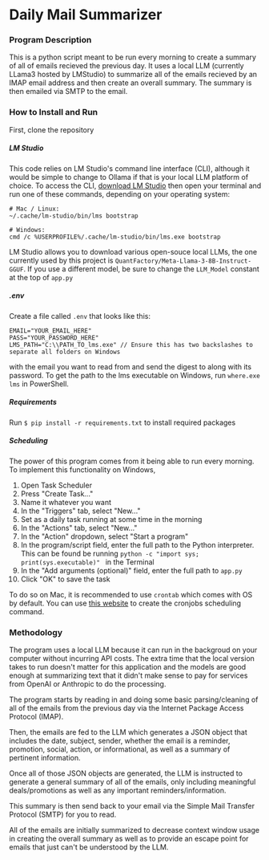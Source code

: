 # Daily Mail Summarizer

### Program Description
This is a python script meant to be run every morning to create a summary of all of emails recieved the previous day. It uses a local LLM (currently LLama3 hosted by LMStudio) to summarize all of the emails recieved by an IMAP email address and then create an overall summary. The summary is then emailed via SMTP to the email. 

### How to Install and Run

First, clone the repository

##### LM Studio
This code relies on LM Studio's command line interface (CLI), although it would be simple to change to Ollama if that is your local LLM platform of choice. 
To access the CLI, [download LM Studio](https://lmstudio.ai/) then open your terminal and run one of these commands, depending on your operating system:
```
# Mac / Linux:
~/.cache/lm-studio/bin/lms bootstrap

# Windows:
cmd /c %USERPROFILE%/.cache/lm-studio/bin/lms.exe bootstrap
```

LM Studio allows you to download various open-souce local LLMs, the one currently used by this project is ```QuantFactory/Meta-Llama-3-8B-Instruct-GGUF```. If you use a different model, be sure to change the ```LLM_Model``` constant at the top of ```app.py```

##### .env
Create a file called ```.env``` that looks like this:

```
EMAIL="YOUR_EMAIL_HERE"
PASS="YOUR_PASSWORD_HERE"
LMS_PATH="C:\\PATH_TO_lms.exe" // Ensure this has two backslashes to separate all folders on Windows
```
with the email you want to read from and send the digest to along with its password. To get the path to the lms executable on Windows, run ```where.exe lms``` in PowerShell.

##### Requirements
Run ```$ pip install -r requirements.txt``` to install required packages

##### Scheduling
The power of this program comes from it being able to run every morning. To implement this functionality on Windows, 
1. Open Task Scheduler
2. Press "Create Task..."
3. Name it whatever you want
4. In the "Triggers" tab, select "New..."
5. Set as a daily task running at some time in the morning
6. In the "Actions" tab, select "New..."
7. In the "Action" dropdown, select "Start a program"
8. In the program/script field, enter the full path to the Python interpreter. This can be found be running ```python -c "import sys; print(sys.executable)" ``` in the Terminal
9. In the "Add arguments (optional)" field, enter the full path to ```app.py```
10. Click "OK" to save the task

To do so on Mac, it is recommended to use ```crontab``` which comes with OS by default. You can use [this website](https://crontab.guru/) to create the cronjobs scheduling command.


### Methodology
The program uses a local LLM because it can run in the backgroud on your computer without incurring API costs. The extra time that the local version takes to run doesn't matter for this application and the models are good enough at summarizing text that it didn't make sense to pay for services from OpenAI or Anthropic to do the processing. 

The program starts by reading in and doing some basic parsing/cleaning of all of the emails from the previous day via the Internet Package Access Protocol (IMAP). 

Then, the emails are fed to the LLM which generates a JSON object that includes the date, subject, sender, whether the email is a reminder, promotion, social, action, or informational, as well as a summary of pertinent information.

Once all of those JSON objects are generated, the LLM is instructed to generate a general summary of all of the emails, only including meaningful deals/promotions as well as any important reminders/information. 

This summary is then send back to your email via the Simple Mail Transfer Protocol (SMTP) for you to read. 

All of the emails are initially summarized to decrease context window usage in creating the overall summary as well as to provide an escape point for emails that just can't be understood by the LLM.